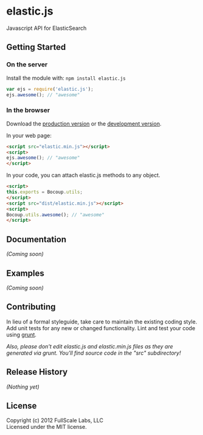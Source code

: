 # elastic.js

Javascript API for ElasticSearch

## Getting Started
### On the server
Install the module with: `npm install elastic.js`

```javascript
var ejs = require('elastic.js');
ejs.awesome(); // "awesome"
```

### In the browser
Download the [production version][min] or the [development version][max].

[min]: https://raw.github.com/fullscale/cloud9-javascript-api/master/elastic.min.js
[max]: https://raw.github.com/fullscale/cloud9-javascript-api/master/elastic.js

In your web page:

```html
<script src="elastic.min.js"></script>
<script>
ejs.awesome(); // "awesome"
</script>
```

In your code, you can attach elastic.js methods to any object.

```html
<script>
this.exports = Bocoup.utils;
</script>
<script src="dist/elastic.min.js"></script>
<script>
Bocoup.utils.awesome(); // "awesome"
</script>
```

## Documentation
_(Coming soon)_

## Examples
_(Coming soon)_

## Contributing
In lieu of a formal styleguide, take care to maintain the existing coding style. Add unit tests for any new or changed functionality. Lint and test your code using [grunt](http://gruntjs.com/).

_Also, please don't edit elastic.js and elastic.min.js files as they are generated via grunt. You'll find source code in the "src" subdirectory!_

## Release History
_(Nothing yet)_

## License
Copyright (c) 2012 FullScale Labs, LLC  
Licensed under the MIT license.
